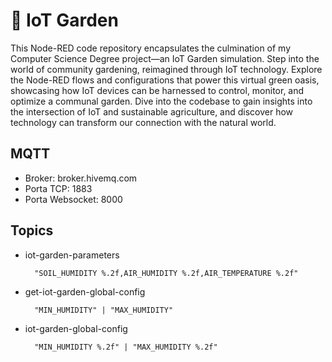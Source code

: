 # 🌱 IoT Garden

This Node-RED code repository encapsulates the culmination of my Computer Science Degree project—an IoT Garden simulation. Step into the world of community gardening, reimagined through IoT technology. Explore the Node-RED flows and configurations that power this virtual green oasis, showcasing how IoT devices can be harnessed to control, monitor, and optimize a communal garden. Dive into the codebase to gain insights into the intersection of IoT and sustainable agriculture, and discover how technology can transform our connection with the natural world.

## MQTT

- Broker: broker.hivemq.com
- Porta TCP: 1883
- Porta Websocket: 8000

## Topics

- iot-garden-parameters
  ```
    "SOIL_HUMIDITY %.2f,AIR_HUMIDITY %.2f,AIR_TEMPERATURE %.2f"
  ```
  
- get-iot-garden-global-config
  ```
    "MIN_HUMIDITY" | "MAX_HUMIDITY"
  ```
  
- iot-garden-global-config
  ```
    "MIN_HUMIDITY %.2f" | "MAX_HUMIDITY %.2f"
  ```
  
